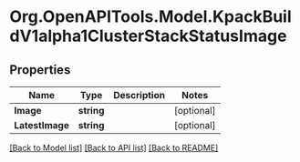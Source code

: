
# Org.OpenAPITools.Model.KpackBuildV1alpha1ClusterStackStatusImage

## Properties

Name | Type | Description | Notes
------------ | ------------- | ------------- | -------------
**Image** | **string** |  | [optional] 
**LatestImage** | **string** |  | [optional] 

[[Back to Model list]](../README.md#documentation-for-models)
[[Back to API list]](../README.md#documentation-for-api-endpoints)
[[Back to README]](../README.md)

